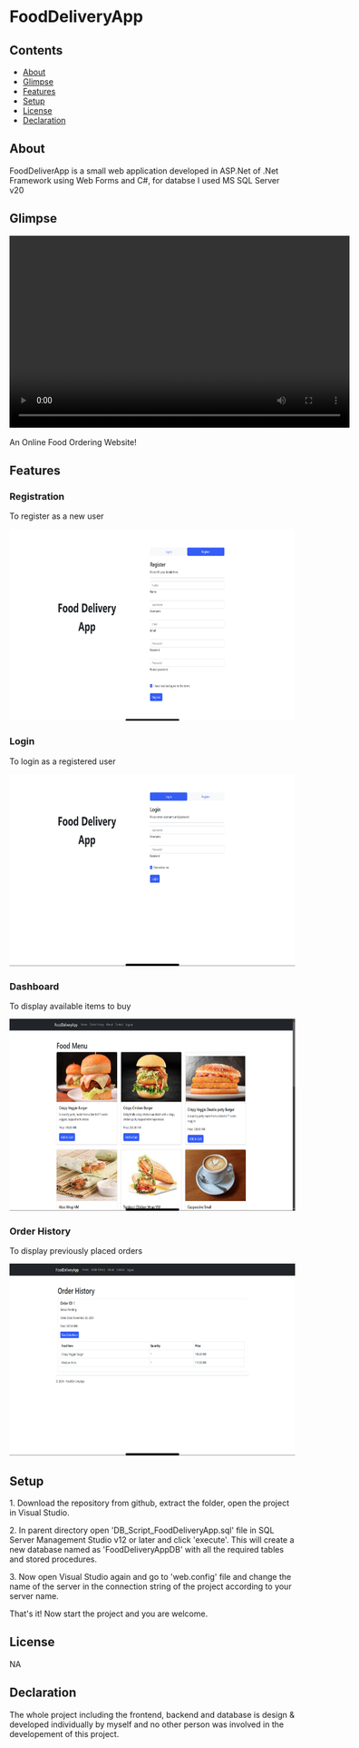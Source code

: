 # FoodDeliveryApp

## Contents
- [About](#About)
- [Glimpse](#Glimpse)
- [Features](#Features)
- [Setup](#Setup)
- [License](#License)
- [Declaration](#Declaration)

## About
<p>FoodDeliverApp is a small web application developed in ASP.Net of .Net Framework using Web Forms and C#, for databse I used MS SQL Server v20</p>

## Glimpse
<video width="600" height="338" controls>
  <source src="/Resources/video.mp4" type="video/mp4">
</video>

An Online Food Ordering Website!

## Features
<h3>Registration</h3>
<p>To register as a new user</p>
<img src="/Resources/register-page-ui.png" width="600" height="338"/>

<h3>Login</h3>
<p>To login as a registered user</p>
<img src="/Resources/login-page-ui.png" width="600" height="338"/>

<h3>Dashboard</h3>
<p>To display available items to buy</p>
<img src="/Resources/dashboard-ui.png" width="600" height="338"/>

<h3>Order History</h3>
<p>To display previously placed orders</p>
<img src="/Resources/order-history-page.png" width="600" height="338"/>

## Setup
<p>1. Download the repository from github, extract the folder, open the project in Visual Studio.</p>
<p>2. In parent directory open 'DB_Script_FoodDeliveryApp.sql' file in SQL Server Management Studio v12 or later and click 'execute'. This will create a new database named as 'FoodDeliveryAppDB' with all the required tables and stored procedures.</p>
<p>3. Now open Visual Studio again and go to 'web.config' file and change the name of the server in the connection string of the project according to your server name.</p>
<p>That's it!  Now start the project and you are welcome.</p>

## License
NA

## Declaration
<p>The whole project including the frontend, backend and database is design & developed individually by myself and no other person was involved in the developement of this project.</p>
